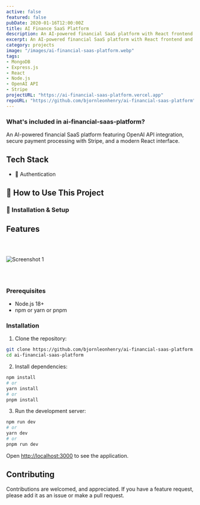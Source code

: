 ```yaml
---
active: false
featured: false
pubDate: 2020-01-16T12:00:00Z
title: AI Finance SaaS Platform
description: An AI-powered financial SaaS platform with React frontend and Node.js backend.
excerpt: An AI-powered financial SaaS platform with React frontend and Node.js backend.
category: projects
image: "/images/ai-financial-saas-platform.webp"
tags:
- MongoDB
- Express.js
- React
- Node.js
- OpenAI API
- Stripe
projectURL: "https://ai-financial-saas-platform.vercel.app"
repoURL: "https://github.com/bjornleonhenry/ai-financial-saas-platform"
---
```


### What's included in ai-financial-saas-platform?

An AI-powered financial SaaS platform featuring OpenAI API integration, secure payment processing with Stripe, and a modern React interface.

## Tech Stack

* 🔐 Authentication
## 🔧 How to Use This Project
### 🚀 Installation & Setup

## Features

### &nbsp;

![Screenshot 1](/images/ai-financial-saas-platform.png)

### &nbsp;

### Prerequisites

- Node.js 18+
- npm or yarn or pnpm

### Installation

1. Clone the repository:
```bash
git clone https://github.com/bjornleonhenry/ai-financial-saas-platform.git
cd ai-financial-saas-platform
```

2. Install dependencies:
```bash
npm install
# or
yarn install
# or
pnpm install
```

3. Run the development server:
```bash
npm run dev
# or
yarn dev
# or
pnpm run dev
```

Open [http://localhost:3000](http://localhost:3000) to see the application.

## Contributing

Contributions are welcomed, and appreciated. If you have a feature request, please add it as an issue or make a pull request.
